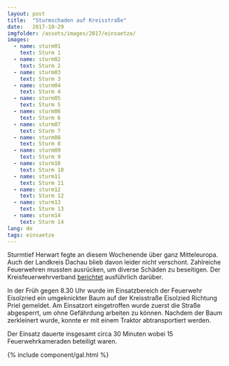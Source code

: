 ```yaml
---
layout: post
title:  "Sturmschaden auf Kreisstraße"
date:   2017-10-29
imgfolder: /assets/images/2017/einsaetze/
images:
  - name: sturm01
    text: Sturm 1
  - name: sturm02
    text: Sturm 2
  - name: sturm03
    text: Sturm 3
  - name: sturm04
    text: Sturm 4
  - name: sturm05
    text: Sturm 5
  - name: sturm06
    text: Sturm 6
  - name: sturm07
    text: Sturm 7
  - name: sturm08
    text: Sturm 8
  - name: sturm09
    text: Sturm 9
  - name: sturm10
    text: Sturm 10
  - name: sturm11
    text: Sturm 11
  - name: sturm12
    text: Sturm 12
  - name: sturm13
    text: Sturm 13
  - name: sturm14
    text: Sturm 14
lang: de
tags: einsaetze
---
```


Sturmtief Herwart fegte an diesem Wochenende über ganz Mitteleuropa. Auch der Landkreis Dachau blieb davon leider nicht verschont. Zahlreiche Feuerwehren mussten ausrücken, um diverse Schäden zu beseitigen. Der Kreisfeuerwehrverband [berichtet](http://kfv-dachau.de/index.php?section=news&cmd=details&newsid=1018) ausführlich darüber.

In der Früh gegen 8.30 Uhr wurde im Einsatzbereich der Feuerwehr Eisolzried ein umgeknickter Baum auf der Kreisstraße Eisolzied Richtung Priel gemeldet. Am Einsatzort eingetroffen wurde zuerst die Straße abgesperrt, um ohne Gefährdung arbeiten zu können. Nachdem der Baum zerkleinert wurde, konnte er mit einem Traktor abtransportiert werden.

Der Einsatz dauerte insgesamt circa 30 Minuten wobei 15 Feuerwehrkameraden beteiligt waren.

{% include component/gal.html %}
